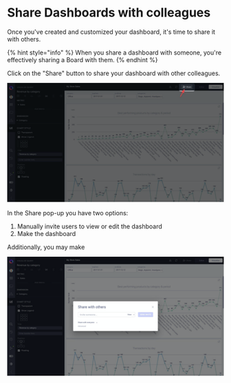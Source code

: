 # Share Dashboards with colleagues

Once you've created and customized your dashboard, it's time to share it with others.

{% hint style="info" %}
When you share a dashboard with someone, you're effectively sharing a Board with them.
{% endhint %}

Click on the "Share" button to share your dashboard with other colleagues.

<!-- markdownlint-disable-next-line -->
![](<../.gitbook/assets/image (95).png>)

In the Share pop-up you have two options:

1. Manually invite users to view or edit the dashboard
2. Make the dashboard

Additionally, you may make&#x20;

<!-- markdownlint-disable-next-line -->
![](<../.gitbook/assets/image (96).png>)
